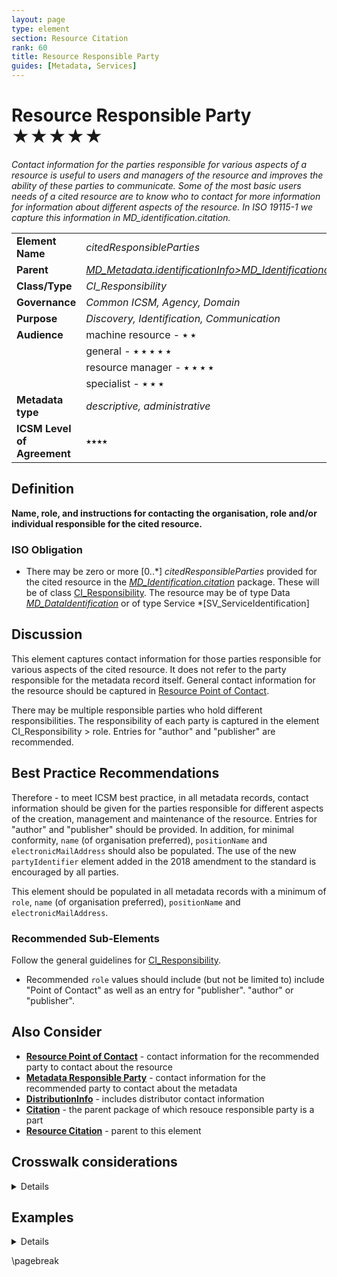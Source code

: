 ```yaml
---
layout: page
type: element
section: Resource Citation
rank: 60
title: Resource Responsible Party
guides: [Metadata, Services]
---
```

# Resource Responsible Party ★★★★★
*Contact information for the parties responsible for various aspects of a resource is useful to users and managers of the resource and improves the ability of these parties to communicate. Some of the most basic users needs of a cited resource are to know who to contact for more information for information about different aspects of the resource. In ISO 19115-1 we capture this information in MD_identification.citation.*

| | |
| --- | --- |
| **Element Name** | *citedResponsibleParties* |
| **Parent** | *[MD_Metadata.identificationInfo>MD_Identificationcitation>CI_Citation](./ResourceCitation)* |
| **Class/Type** | *CI_Responsibility* |
| **Governance** | *Common ICSM, Agency, Domain* |
| **Purpose** | *Discovery, Identification, Communication* |
| **Audience** | machine resource - ⭑ ⭑ |
| | general - ⭑ ⭑ ⭑ ⭑ ⭑ |
| | resource manager - ⭑ ⭑ ⭑ ⭑ |
| | specialist - ⭑ ⭑ ⭑ |
| **Metadata type** | *descriptive, administrative* |
| **ICSM Level of Agreement** | ⭑⭑⭑⭑ |

## Definition
**Name, role, and instructions for contacting the organisation, role and/or individual responsible for the cited resource.**

### ISO Obligation

- There may be zero or more [0..\*] *citedResponsibleParties* provided for the cited resource in the *[MD_Identification.citation](./ResourceCitation)* package. These will be of class [CI_Responsibility](./class-CI_Responsibility). The resource may be of type Data *[MD_DataIdentification](./class-MD_DataIdentification)* or of type Service *[SV_ServiceIdentification]

## Discussion

This element captures contact information for those parties responsible for various aspects of the cited resource. It does not refer to the party responsible for the metadata record itself. General contact information for the resource should be captured in [Resource Point of Contact](./ResourcePointOfContact).

There may be multiple responsible parties who hold different responsibilities. The responsibility of each party is captured in the element CI_Responsibility > role. Entries for "author" and "publisher" are recommended. 

## Best Practice Recommendations

Therefore - to meet ICSM best practice, in all metadata records, contact information should be given for the parties responsible for different aspects of the creation, management and maintenance of the resource. Entries for "author" and "publisher" should be provided. In addition, for minimal conformity, `name` (of organisation preferred), `positionName` and `electronicMailAddress` should also be populated.
The use of the new `partyIdentifier` element added in the 2018 amendment to the standard is encouraged by all parties.

 This element should be populated in all metadata records with a minimum of `role`, `name` (of organisation preferred), `positionName` and `electronicMailAddress`.

### Recommended Sub-Elements

Follow the general guidelines for [CI_Responsibility](./class-CI_Responsibility).

- Recommended `role` values should include (but not be limited to) include "Point of Contact" as well as an entry for "publisher". "author" or "publisher".

## Also Consider

- **[Resource Point of Contact](./ResourcePointOfContact)** - contact information for the recommended party to contact about the resource
- **[Metadata Responsible Party](./MetadataContact)** - contact information for the recommended party to contact about the metadata
- **[DistributionInfo](./DistributionInfo)** - includes distributor contact information
- **[Citation](./ResourceCitation)** - the parent package of which resouce responsible party is a part
- **[Resource Citation](./ResourceCitation)** - parent to this element

## Crosswalk considerations

<details>

### ISO19139

See discussion at [CI_Responsibility](./class-CI_Responsibility)

### Dublin core / CKAN / data.gov.au

Maps to `publisher`

### DCAT

Maps to `dct:publisher`

### RIF-CS

Maps to `Publisher`

</details>


## Examples

<details>

### XML

```
<mdb:MD_Metadata>
....
 <mdb:identificationInfo>
  <mri:MD_DataIdentification>
  ....
    <mri:citation>
     <cit:CI_Citation>
       <cit:title>
        <gco:CharacterString>OpenWork geographical data
        </gco:CharacterString>
       </cit:title>
       <cit:date>
        <cit:CI_Date>
          <cit:date>
           <gco:Date>2019-07-18</gco:Date>
          </cit:date>
          <cit:dateType>
           <cit:CI_DateTypeCode 
           codeList="https://schemas.isotc211.org/19115/resources
           /Codelist/cat/codelists.xml#CI_DateTypeCode" 
           codeListValue="creation"/>
          </cit:dateType>
        </cit:CI_Date>
       </cit:date>
       <cit:date>
        <cit:CI_Date>
          <cit:date>
           <gco:Date>2019-07-18</gco:Date>
          </cit:date>
          <cit:dateType>
           <cit:CI_DateTypeCode 
           codeList="https://schemas.isotc211.org/19115/resources
           /Codelist/cat/codelists.xml#CI_DateTypeCode" 
           codeListValue="publication"/>
          </cit:dateType>
        </cit:CI_Date>
       </cit:date>
       <cit:edition>
        <gco:CharacterString>Version 0.1</gco:CharacterString>
       </cit:edition>
       <cit:editionDate>
        <gco:Date>2019-07-18</gco:Date>
       </cit:editionDate>
       <cit:identifier>
        <mcc:MD_Identifier>
          <mcc:code>
          <gco:CharacterString>9547e07e-6a15-403b-8b19-488778fe0cf0
          </gco:CharacterString>
          </mcc:code>
          <mcc:codeSpace>
           <gco:CharacterString>
           http://202.49.243.69:8080/geonetwork/srv/eng/metadata/
           </gco:CharacterString>
          </mcc:codeSpace>
        </mcc:MD_Identifier>
       </cit:identifier>
       <cit:citedResponsibleParty>
        <cit:CI_Responsibility>
          <cit:role>
           <cit:CI_RoleCode 
           codeList="https://schemas.isotc211.org/19115/resources
           /Codelist/cat/codelists.xml#CI_RoleCode" 
           codeListValue="author"/>
          </cit:role>
          <cit:party>
           <cit:CI_Organisation>
             <cit:name>
              <gco:CharacterString>OpenWork Ltd
              </gco:CharacterString>
             </cit:name>
             <cit:contactInfo>
              <cit:CI_Contact>
                <cit:address>
                 <cit:CI_Address>
                   <cit:electronicMailAddress>
                    <gco:CharacterString>info@openwork.nz
                    </gco:CharacterString>
                   </cit:electronicMailAddress>
                 </cit:CI_Address>
                </cit:address>
              </cit:CI_Contact>
             </cit:contactInfo>
           </cit:CI_Organisation>
          </cit:party>
        </cit:CI_Responsibility>
       </cit:citedResponsibleParty>
       <cit:citedResponsibleParty>
        <cit:CI_Responsibility>
          <cit:role>
           <cit:CI_RoleCode 
           codeList="https://schemas.isotc211.org/19115/resources
           /Codelist/cat/codelists.xml#CI_RoleCode" 
           codeListValue="publisher"/>
          </cit:role>
          <ci
          t:party>
           <cit:CI_Individual>
             <cit:name>
              <gco:CharacterString>Byron Cochrane
              </gco:CharacterString>
             </cit:name>
             <cit:contactInfo>
              <cit:CI_Contact>
                <cit:address>
                 <cit:CI_Address>
                   <cit:electronicMailAddress>
                    <gco:CharacterString>byron@openwork.nz
                    </gco:CharacterString>
                   </cit:electronicMailAddress>
                 </cit:CI_Address>
                </cit:address>
              </cit:CI_Contact>
             </cit:contactInfo>
           </cit:CI_Individual>
          </cit:party>
        </cit:CI_Responsibility>
       </cit:citedResponsibleParty>
     </cit:CI_Citation>
    </mri:citation>
   ....
  </mri:MD_DataIdentification>
 </mdb:identificationInfo>
....
</mdb:MD_Metadata>
```

\pagebreak

### UML diagrams
Recommended elements highlighted in yellow

![ResourceCitation](../images/ResourceResponsiblePartyUML.png)

</details>

\pagebreak
